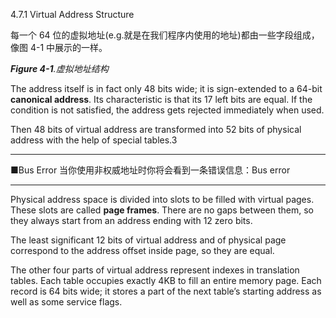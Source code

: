 4.7.1 Virtual Address Structure

每一个 64 位的虚拟地址\(e.g.就是在我们程序内使用的地址\)都由一些字段组成，像图 4-1 中展示的一样。



_**Figure 4-1**.虚拟地址结构_

The address itself is in fact only 48 bits wide; it is sign-extended to a 64-bit **canonical address**. Its characteristic is that its 17 left bits are equal. If the condition is not satisfied, the address gets rejected immediately when used.

Then 48 bits of virtual address are transformed into 52 bits of physical address with the help of special tables.3



---

■Bus Error 当你使用非权威地址时你将会看到一条错误信息：Bus error

---

 

Physical address space is divided into slots to be filled with virtual pages. These slots are called **page frames**. There are no gaps between them, so they always start from an address ending with 12 zero bits. 

The least significant 12 bits of virtual address and of physical page correspond to the address offset inside page, so they are equal.

The other four parts of virtual address represent indexes in translation tables. Each table occupies exactly 4KB to fill an entire memory page. Each record is 64 bits wide; it stores a part of the next table’s starting address as well as some service flags.

